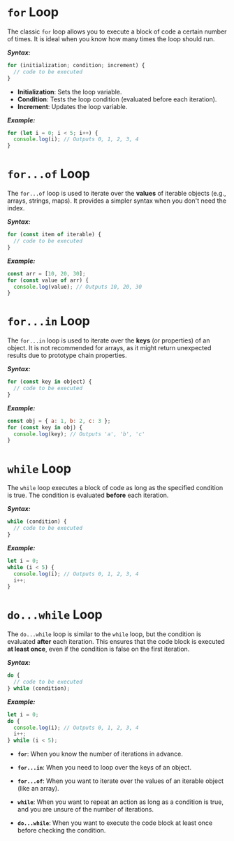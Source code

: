 # **`for` Loop**

The classic `for` loop allows you to execute a block of code a certain number of times. It is ideal when you know how many times the loop should run.

***Syntax:***
```js
for (initialization; condition; increment) {
  // code to be executed
}
```
- **Initialization**: Sets the loop variable.
- **Condition**: Tests the loop condition (evaluated before each iteration).
- **Increment**: Updates the loop variable.

***Example:***
```js
for (let i = 0; i < 5; i++) {
  console.log(i); // Outputs 0, 1, 2, 3, 4
}
```

# **`for...of` Loop**

The `for...of` loop is used to iterate over the **values** of iterable objects (e.g., arrays, strings, maps). It provides a simpler syntax when you don't need the index.

***Syntax:***
```js
for (const item of iterable) {
  // code to be executed
}
```

***Example:***
```js
const arr = [10, 20, 30];
for (const value of arr) {
  console.log(value); // Outputs 10, 20, 30
}
```

# **`for...in` Loop**

The `for...in` loop is used to iterate over the **keys** (or properties) of an object. It is not recommended for arrays, as it might return unexpected results due to prototype chain properties.

***Syntax:***
```js
for (const key in object) {
  // code to be executed
}
```

***Example:***
```js
const obj = { a: 1, b: 2, c: 3 };
for (const key in obj) {
  console.log(key); // Outputs 'a', 'b', 'c'
}
```

# **`while` Loop**

The `while` loop executes a block of code as long as the specified condition is true. The condition is evaluated **before** each iteration.

***Syntax:***
```js
while (condition) {
  // code to be executed
}
```

***Example:***
```js
let i = 0;
while (i < 5) {
  console.log(i); // Outputs 0, 1, 2, 3, 4
  i++;
}
```

# `do...while` Loop

The `do...while` loop is similar to the `while` loop, but the condition is evaluated **after** each iteration. This ensures that the code block is executed **at least once**, even if the condition is false on the first iteration.

***Syntax:***
```js
do {
  // code to be executed
} while (condition);
```

***Example:***
```js
let i = 0;
do {
  console.log(i); // Outputs 0, 1, 2, 3, 4
  i++;
} while (i < 5);
```


- **`for`**: When you know the number of iterations in advance.

- **`for...in`**: When you need to loop over the keys of an object.

- **`for...of`**: When you want to iterate over the values of an iterable object (like an array).

- **`while`**: When you want to repeat an action as long as a condition is true, and you are unsure of the number of iterations.

- **`do...while`**: When you want to execute the code block at least once before checking the condition.

